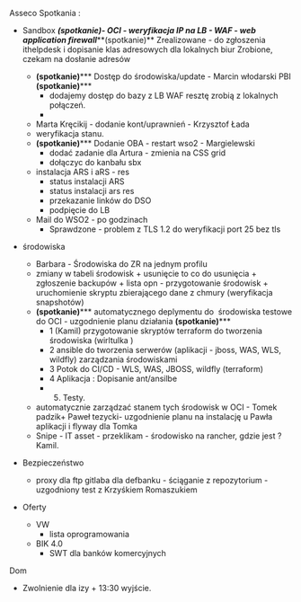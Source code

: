 Asseco
Spotkania : 
  - Sandbox
	    *****(spotkanie)**- OCI - weryfikacja IP na LB - WAF - web application firewall*****(spotkanie)**
	      Zrealizowane - do zgłoszenia ithelpdesk i dopisanie klas adresowych dla lokalnych  biur
	      Zrobione, czekam na dosłanie adresów
	      
	  - **(spotkanie)***** Dostęp do środowiska/update - Marcin włodarski PBI **(spotkanie)*****
		  - dodajemy dostęp do bazy z LB WAF resztę zrobią z lokalnych połączeń.
		  -
	  - Marta Kręcikij - dodanie kont/uprawnień - Krzysztof Łada
	  - weryfikacja stanu.
	  - **(spotkanie)***** Dodanie OBA - restart wso2 - Margielewski
		  - dodać zadanie dla Artura - zmienia na CSS grid
		  - dołączyc do kanbału sbx
	  - instalacja ARS i aRS - res
		  - status instalacji ARS
		  - status instalacji ars res
		  - przekazanie linków do DSO
		  - podpięcie do LB
	  - Mail do WSO2 - po godzinach
		  - Sprawdzone - problem z TLS 1.2 do weryfikacji  port 25 bez tls
  - środowiska
	  - Barbara - Środowiska do ZR na jednym profilu
	  - zmiany w tabeli środowisk + usunięcie to co do usunięcia + zgłoszenie backupów + lista opn - przygotowanie środowisk + uruchomienie skryptu zbierającego  dane z chmury (weryfikacja snapshotów)
	  - **(spotkanie)***** automatycznego deplymentu do  środowiska testowe do OCI - uzgodnienie planu działania    **(spotkanie)*****
		  - 1 (Kamil) przygotowanie skryptów terraform do tworzenia środowiska (wirltulka )
		  - 2 ansible do tworzenia serwerów (aplikacji - jboss, WAS, WLS, wildfly) zarządzania środowiskami
		  - 3 Potok do CI/CD - WLS, WAS, JBOSS, wildfly (terraform)
		  - 4 Aplikacja  : Dopisanie ant/ansilbe
		  - 5. Testy.
	  - automatycznie zarządzać stanem tych środowisk w OCI - Tomek padzik+ Paweł tezycki- uzgodnienie planu na instalację u Pawła aplikacji i flyway dla Tomka
	  - Snipe - IT asset - przeklikam - środowisko na rancher, gdzie jest ? Kamil.
  - Bezpieczeństwo
	  - proxy dla ftp gitlaba dla defbanku - ściąganie z repozytorium - uzgodniony test z Krzyśkiem Romaszukiem
  - Oferty
	  - VW
		  - lista oprogramowania
	  - BIK 4.0 
		  - SWT dla banków komercyjnych

Dom
 - Zwolnienie dla izy + 13:30 wyjście.